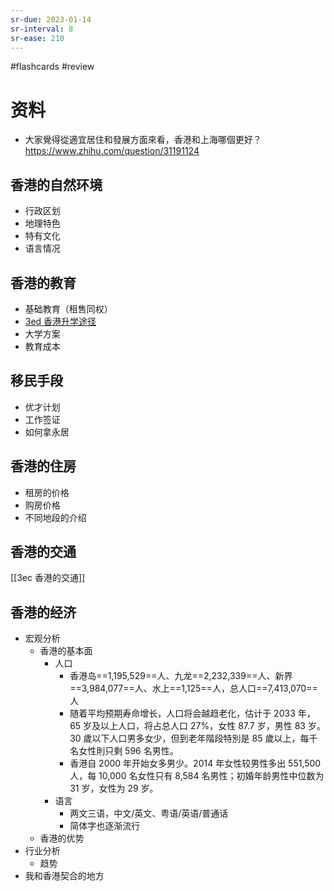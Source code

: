 ```yaml
---
sr-due: 2023-01-14
sr-interval: 8
sr-ease: 210
---
```


#flashcards 
#review 
# 资料
- 大家覺得從適宜居住和發展方面來看，香港和上海哪個更好？https://www.zhihu.com/question/31191124 

## 香港的自然环境
- 行政区划
- 地理特色
- 特有文化
- 语言情况
## 香港的教育
- 基础教育（租售同权）
- [3ed 香港升学途径](3ed%20香港升学途径.md)
- 大学方案
- 教育成本
## 移民手段
- 优才计划
- 工作签证
- 如何拿永居
## 香港的住房
- 租房的价格
- 购房价格
- 不同地段的介绍
## 香港的交通
[[3ec 香港的交通]]

## 香港的经济
- 宏观分析 
	- 香港的基本面
		- 人口
			- 香港岛==1,195,529==人、九龙==2,232,339==人、新界==3,984,077==人、水上==1,125==人，总人口==7,413,070==人
			- 随着平均预期寿命增长，人口将会越趋老化，估计于 2033 年，65 岁及以上人口，将占总人口 27%，女性 87.7 岁，男性 83 岁。30 歲以下人口男多女少，但到老年階段特別是 85 歲以上，每千名女性則只剩 596 名男性。
			- 香港自 2000 年开始女多男少。2014 年女性较男性多出 551,500 人，每 10,000 名女性只有 8,584 名男性；初婚年龄男性中位数为 31 岁，女性为 29 岁。
		- 语言
			- 两文三语，中文/英文、粤语/英语/普通话
			- 简体字也逐渐流行
	- 香港的优势
- 行业分析
	- 趋势
- 我和香港契合的地方 <!--SR:!2023-01-14,12,250!2023-01-11,9,250!2023-01-14,12,250!2023-01-12,10,250!2023-01-12,10,250-->